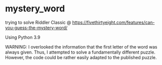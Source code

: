 # mystery_word
trying to solve Riddler Classic @ https://fivethirtyeight.com/features/can-you-guess-the-mystery-word/

Using Python 3.9

WARNING:
I overlooked the information that the first letter of the word was always given. 
Thus, I attempted to solve a fundamentally different puzzle. However, the code could be rather easily adapted to the published puzzle.
